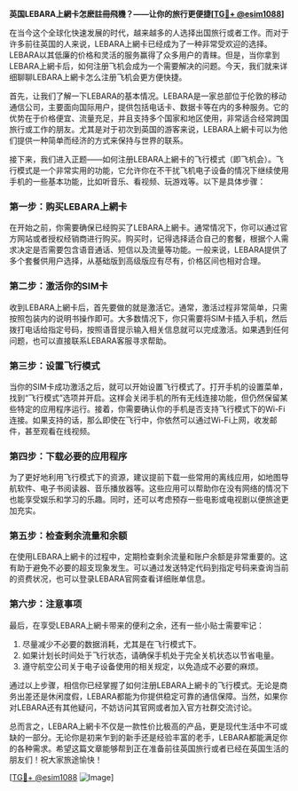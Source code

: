 **英国LEBARA上網卡怎麽註冊飛機？——让你的旅行更便捷[[TG💪+ @esim1088](https://t.me/s/esim1088)]**

在当今这个全球化快速发展的时代，越来越多的人选择出国旅行或者工作。而对于许多前往英国的人来说，LEBARA上網卡已经成为了一种非常受欢迎的选择。LEBARA以其低廉的价格和灵活的服务赢得了众多用户的青睐。但是，当你拿到LEBARA上網卡后，如何注册飞机会成为一个需要解决的问题。今天，我们就来详细聊聊LEBARA上網卡怎么注册飞机会更方便快捷。

首先，让我们了解一下LEBARA的基本情况。LEBARA是一家总部位于伦敦的移动通信公司，主要面向国际用户，提供包括电话卡、数据卡等在内的多种服务。它的优势在于价格便宜、流量充足，并且支持多个国家和地区使用，非常适合经常跨国旅行或工作的朋友。尤其是对于初次到英国的游客来说，LEBARA上網卡可以为他们提供一种简单而经济的方式来保持与世界的联系。

接下来，我们进入正题——如何注册LEBARA上網卡的飞行模式（即飞机会）。飞行模式是一个非常实用的功能，它允许你在不干扰飞机电子设备的情况下继续使用手机的一些基本功能，比如听音乐、看视频、玩游戏等。以下是具体步骤：

### **第一步：购买LEBARA上網卡**
在开始之前，你需要确保已经购买了LEBARA上網卡。通常情况下，你可以通过官方网站或者授权经销商进行购买。购买时，记得选择适合自己的套餐，根据个人需求决定是否需要包含语音通话、短信以及流量等功能。一般来说，LEBARA提供了多个套餐供用户选择，从基础版到高级版应有尽有，价格区间也相对合理。

### **第二步：激活你的SIM卡**
收到LEBARA上網卡后，首先要做的就是激活它。通常，激活过程非常简单，只需按照包装内的说明书操作即可。大多数情况下，你只需要将SIM卡插入手机，然后拨打电话给指定号码，按照语音提示输入相关信息就可以完成激活。如果遇到任何问题，也可以直接联系LEBARA客服寻求帮助。

### **第三步：设置飞行模式**
当你的SIM卡成功激活之后，就可以开始设置飞行模式了。打开手机的设置菜单，找到“飞行模式”选项并开启。这样会关闭手机的所有无线连接功能，但仍然保留某些特定的应用程序运行。接着，你需要确认你的手机是否支持飞行模式下的Wi-Fi连接。如果支持的话，那么即使在飞行中，你依然可以通过Wi-Fi上网，收发邮件，甚至观看在线视频。

### **第四步：下载必要的应用程序**
为了更好地利用飞行模式下的资源，建议提前下载一些常用的离线应用，如地图导航软件、电子书阅读器、音乐播放器等。这些应用可以帮助你在没有网络的情况下也能享受娱乐和学习的乐趣。同时，还可以考虑预存一些电影或电视剧以便旅途更加充实。

### **第五步：检查剩余流量和余额**
在使用LEBARA上網卡的过程中，定期检查剩余流量和账户余额是非常重要的。这有助于避免不必要的超支现象发生。可以通过发送特定代码到指定号码来查询当前的资费状况，也可以登录LEBARA官网查看详细账单信息。

### **第六步：注意事项**
最后，在享受LEBARA上網卡带来的便利之余，还有一些小贴士需要牢记：
1. 尽量减少不必要的数据消耗，尤其是在飞行模式下。
2. 如果计划长时间处于飞行状态，请确保手机处于完全关机状态以节省电量。
3. 遵守航空公司关于电子设备使用的相关规定，以免造成不必要的麻烦。

通过以上步骤，相信你已经掌握了如何注册LEBARA上網卡的飞行模式。无论是商务出差还是休闲度假，LEBARA都能为你提供稳定可靠的通信保障。当然，如果你对LEBARA还有其他疑问，不妨访问其官网或者加入官方社群交流讨论。

总而言之，LEBARA上網卡不仅是一款性价比极高的产品，更是现代生活中不可或缺的一部分。无论你是初来乍到的新手还是经验丰富的老手，LEBARA都能满足你的各种需求。希望这篇文章能够帮到正在准备前往英国旅行或者已经在英国生活的朋友们！祝大家旅途愉快！

[[TG💪+ @esim1088](https://t.me/s/esim1088) ![Image](https://i.postimg.cc/4NQfJmqS/Snipaste-2025-05-13-00-14-12.png)]